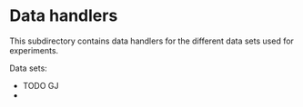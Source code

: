 # Data handlers
This subdirectory contains data handlers for the different data sets used for experiments.

Data sets:
- TODO GJ
- 

